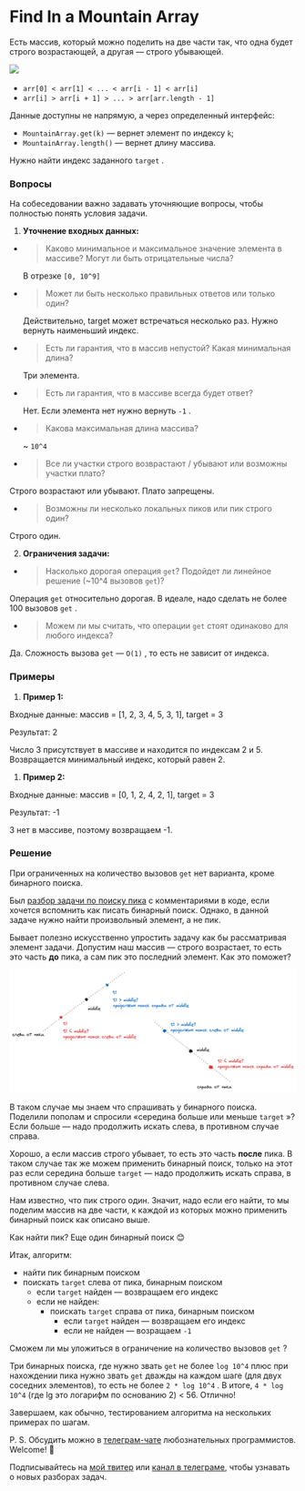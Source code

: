 # Find In a Mountain Array

Есть массив, который можно поделить на две части так, что одна будет строго возрастающей, а другая — строго убывающей.

![](/images/peak-element—ex.jpg)

* `arr[0] < arr[1] < ... < arr[i - 1] < arr[i]`
* `arr[i] > arr[i + 1] > ... > arr[arr.length - 1]`

Данные доступны не напрямую, а через определенный интерфейс:

* `MountainArray.get(k)` — вернет элемент по индексу `k`; 
* `MountainArray.length()` — вернет длину массива.

Нужно найти индекс заданного `target` .

### Вопросы

На собеседовании важно задавать уточняющие вопросы, чтобы полностью понять условия задачи.

1. **Уточнение входных данных:**

  + > Каково минимальное и максимальное значение элемента в массиве? Могут ли быть отрицательные числа?
    
    В отрезке `[0, 10^9]`

  + > Может ли быть несколько правильных ответов или только один?
    
    Действительно, target может встречаться несколько раз. Нужно вернуть наименьший индекс.

  + > Есть ли гарантия, что в массив непустой? Какая минимальная длина?
    
    Три элемента.

  + > Есть ли гарантия, что в массиве всегда будет ответ?
    
    Нет. Если элемента нет нужно вернуть `-1` .

  + > Какова максимальная длина массива?
     
    ~ `10^4`

  + > Все ли участки строго возврастают / убывают или возможны участки плато?

  Строго возрастают или убывают. Плато запрещены.

  + > Возможны ли несколько локальных пиков или пик строго один?

  Строго один.

2. **Ограничения задачи:**

  + > Насколько дорогая операция `get`? Подойдет ли линейное решение (~10^4 вызовов `get`)?

  Операция `get` относительно дорогая. В идеале, надо сделать не более 100 вызовов `get` .

  + > Можем ли мы считать, что операции `get` стоят одинаково для любого индекса?

  Да. Сложность вызова `get` — `O(1)` , то есть не зависит от индекса.

### Примеры

1. **Пример 1:**

Входные данные: массив = [1, 2, 3, 4, 5, 3, 1], target = 3

Результат: 2

Число 3 присутствует в массиве и находится по индексам 2 и 5. Возвращается минимальный индекс, который равен 2.

1. **Пример 2:**

Входные данные: массив = [0, 1, 2, 4, 2, 1], target = 3

Результат: -1

3 нет в массиве, поэтому возвращаем -1.

### Решение

При ограниченных на количество вызовов `get` нет варианта, кроме бинарного поиска.

Был [разбор задачи по поиску пика](./peak-index-in-a-mountain-array.md) с комментариями в коде, если хочется вспомнить как писать бинарный поиск. Однако, в данной задаче нужно найти произвольный элемент, а не пик.

Бывает полезно искусственно упростить задачу как бы рассматривая элемент задачи. Допустим наш массив — строго возрастает, то есть это часть **до** пика, а сам пик это последний элемент. Как это поможет?

![](/images/find-peak-in-a-mountain-array.png)

В таком случае мы знаем что спрашивать у бинарного поиска. Поделили пополам и спросили «середина больше или меньше `target` »? Если больше — надо продолжить искать слева, в противном случае справа.

Хорошо, а если массив строго убывает, то есть это часть **после** пика. В таком случае так же можем применить бинарный поиск, только на этот раз если середина больше `target` — надо продолжить искать справа, в противном случае слева.

Нам известно, что пик строго один. Значит, надо если его найти, то мы поделим массив на две части, к каждой из которых можно применить бинарный поиск как описано выше.

Как найти пик? Еще один бинарный поиск 😊

Итак, алгоритм:

* найти пик бинарным поиском
* поискать `target` слева от пика, бинарным поиском
  + если `target` найден — возвращаем его индекс
  + если не найден:
    - поискать `target` справа от пика, бинарным поиском
      - если `target` найден — возвращаем его индекс
      - если не найден — возращаем `-1`

Сможем ли мы уложиться в ограничение на количество вызовов `get` ?

Три бинарных поиска, где нужно звать `get` не более `log 10^4` плюс при нахождении пика нужно звать `get` дважды на каждом шаге (для двух соседних элементов), то есть не более `2 * log 10^4` . В итоге, `4 * log 10^4` (где lg это логарифм по основанию 2) < 56. Отлично!

Завершаем, как обычно, тестированием алгоритма на нескольких примерах по шагам.

P. S. Обсудить можно в [телеграм-чате](https://t.me/ctci_chat_ru) любознательных программистов. Welcome! 🤗

Подписывайтесь на [мой твитер](https://twitter.com/vitkarpov) или [канал в телеграме](https://t.me/coding_interviews), чтобы узнавать о новых разборах задач.
